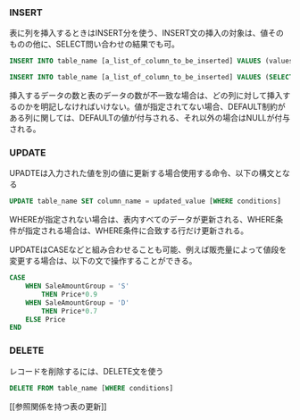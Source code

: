 ### INSERT
表に列を挿入するときはINSERT分を使う、INSERT文の挿入の対象は、値そのものの他に、SELECT問い合わせの結果でも可。

```SQL
INSERT INTO table_name [a_list_of_column_to_be_inserted] VALUES (values_list)

INSERT INTO table_name [a_list_of_column_to_be_inserted] VALUES (SELECT ...)
```
挿入するデータの数と表のデータの数が不一致な場合は、どの列に対して挿入するのかを明記しなければいけない。値が指定されてない場合、DEFAULT制約がある列に関しては、DEFAULTの値が付与される、それ以外の場合はNULLが付与される。

### UPDATE
UPADTEは入力された値を別の値に更新する場合使用する命令、以下の構文となる
```SQL
UPDATE table_name SET column_name = updated_value [WHERE conditions]
```
WHEREが指定されない場合は、表内すべてのデータが更新される、WHERE条件が指定される場合は、WHERE条件に合致する行だけ更新される。

UPDATEはCASEなどと組み合わせることも可能、例えば販売量によって値段を変更する場合は、以下の文で操作することができる。
```SQL
CASE 
	WHEN SaleAmountGroup = 'S'
		THEN Price*0.9
	WHEN SaleAmountGroup = 'D'
		THEN Price*0.7
	ELSE Price
END
```

### DELETE
レコードを削除するには、DELETE文を使う
```SQL
DELETE FROM table_name [WHERE conditions]
```

[[参照関係を持つ表の更新]]